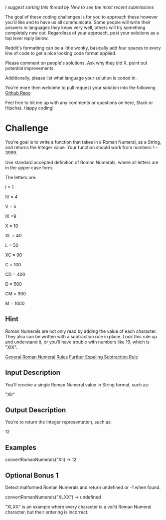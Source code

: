 _I suggest sorting this thread by *New* to see the most recent submissions_

The goal of these coding challenges is for you to approach these however you'd like and to have us all communicate. Some people will write their answers in languages they know very well, others will try something completely new out. Regardless of your approach, post your solutions as a top level reply below.

Reddit's formatting can be a little wonky, basically add four spaces to every line of code to get a nice looking code format applied.

Please comment on people's solutions. Ask why they did X, point out potential improvements.

Additionally, please list what language your solution is coded in.

You're more then welcome to pull request your solution into the following [Github Repo](https://github.com/GregHilston/Code-Foo)

Feel free to hit me up with any comments or questions on here, Slack or Hipchat. Happy coding!

# Challenge

You're goal is to write a function that takes in a Roman Numeral, as a String, and returns the Integer value. Your function should work from numbers 1 - 3999.

Use standard accepted definition of Roman Numerals, where all letters are in the upper case form.

The letters are:

I = 1

IV = 4

V = 5

IX =9

X = 10

XL = 40

L = 50

XC = 90

C = 100

CD = 400

D = 500

CM = 900

M = 1000

## Hint

Roman Numerals are not only read by adding the value of each character. They also can be written with a subtraction rule in place. Look this rule up and understand it, or you'll have trouble with numbers like 19, which is "XIX".

[General Roman Numeral Rules](https://www.math-only-math.com/rules-for-formation-of-roman-numerals.html)
[Further Expaling Subtraction Rule](https://www.quora.com/Why-do-we-write-49-in-Roman-numerals-as-XLIX-Why-dont-we-write-it-as-IL)

## Input Description

You'll receive a single Roman Numeral value in String format, such as:

"XII"

## Output Description

You're to return the Integer representation, such as:

12

## Examples

convertRomanNumerals("XII) -> 12

## Optional Bonus 1

Detect malformed Roman Numerals and return undefined or -1 when found.

convertRomanNumerals("XLXX") -> undefined

"XLXX" is an example where every character is a _valid_ Roman Numeral character, but their ordering is incorrect.